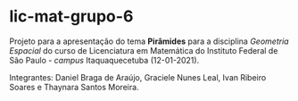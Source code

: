 # lic-mat-grupo-6

Projeto para a apresentação do tema **Pirâmides** para a disciplina _Geometria Espacial_ do curso de Licenciatura em Matemática do Instituto Federal de São Paulo - *campus* Itaquaquecetuba (12-01-2021).

Integrantes:
  Daniel Braga de Araújo, Graciele Nunes Leal, Ivan Ribeiro Soares e Thaynara Santos Moreira.
